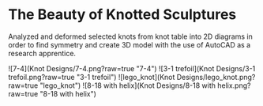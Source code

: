 The Beauty of Knotted Sculptures
=====

Analyzed and deformed selected knots from knot table into 2D diagrams in order to find symmetry and create 3D model with
the use of AutoCAD as a research apprentice.

![7-4](Knot Designs/7-4.png?raw=true "7-4")
![3-1 trefoil](Knot Designs/3-1 trefoil.png?raw=true "3-1 trefoil")
![lego_knot](Knot Designs/lego_knot.png?raw=true "lego_knot")
![8-18 with helix](Knot Designs/8-18 with helix.png?raw=true "8-18 with helix")
